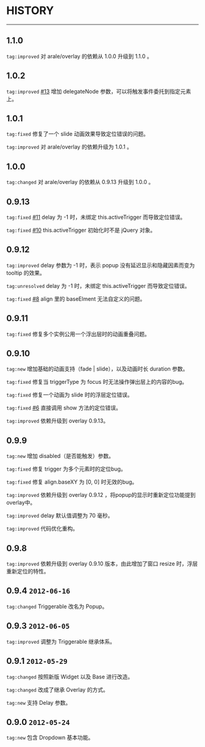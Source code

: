 # HISTORY

---

## 1.1.0

`tag:improved` 对 arale/overlay 的依赖从 1.0.0 升级到 1.1.0 。

## 1.0.2

`tag:improved` [#13](https://github.com/aralejs/popup/issues/13) 增加 delegateNode 参数，可以将触发事件委托到指定元素上。

## 1.0.1

`tag:fixed` 修复了一个 slide 动画效果导致定位错误的问题。

`tag:improved` 对 arale/overlay 的依赖升级为 1.0.1 。

## 1.0.0

`tag:changed` 对 arale/overlay 的依赖从 0.9.13 升级到 1.0.0 。

## 0.9.13

`tag:fixed` [#11](https://github.com/aralejs/popup/issues/11) delay 为 -1 时，未绑定 this.activeTrigger 而导致定位错误。

`tag:fixed` [#10](https://github.com/aralejs/popup/issues/10) this.activeTrigger 初始化时不是 jQuery 对象。

## 0.9.12

`tag:improved` delay 参数为 -1 时，表示 popup 没有延迟显示和隐藏因素而变为 tooltip 的效果。

`tag:unresolved` delay 为 -1 时，未绑定 this.activeTrigger 而导致定位错误。

`tag:fixed` [#8](https://github.com/aralejs/popup/issues/8) align 里的 baseElment 无法自定义的问题。


## 0.9.11

`tag:fixed` 修复多个实例公用一个浮出层时的动画重叠问题。

## 0.9.10

`tag:new` 增加基础的动画支持（fade | slide），以及动画时长 duration 参数。

`tag:fixed` 修复当 triggerType 为 focus 时无法操作弹出层上的内容的bug。

`tag:fixed` 修复一个动画为 slide 时的浮层定位错误。

`tag:fixed` [#6](https://github.com/aralejs/popup/issues/6) 直接调用 show 方法的定位错误。

`tag:improved` 依赖升级到 overlay 0.9.13。


## 0.9.9

`tag:new` 增加 disabled（是否能触发）参数。

`tag:fixed` 修复 trigger 为多个元素时的定位bug。

`tag:fixed` 修复 align.baseXY 为 [0, 0] 时无效的bug。

`tag:improved` 依赖升级到 overlay 0.9.12 ，将popup的显示时重新定位功能提到overlay中。

`tag:improved` delay 默认值调整为 70 毫秒。

`tag:improved` 代码优化重构。

## 0.9.8 

`tag:improved` 依赖升级到 overlay 0.9.10 版本，由此增加了窗口 resize 时，浮层重新定位的特性。

## 0.9.4 `2012-06-16`

`tag:changed` Triggerable 改名为 Popup。

## 0.9.3 `2012-06-05`

`tag:improved` 调整为 Triggerable 继承体系。

## 0.9.1 `2012-05-29`

`tag:changed` 按照新版 Widget 以及 Base 进行改造。

`tag:changed` 改成了继承 Overlay 的方式。

`tag:new` 支持 Delay 参数。


## 0.9.0 `2012-05-24`

`tag:new` 包含 Dropdown 基本功能。
